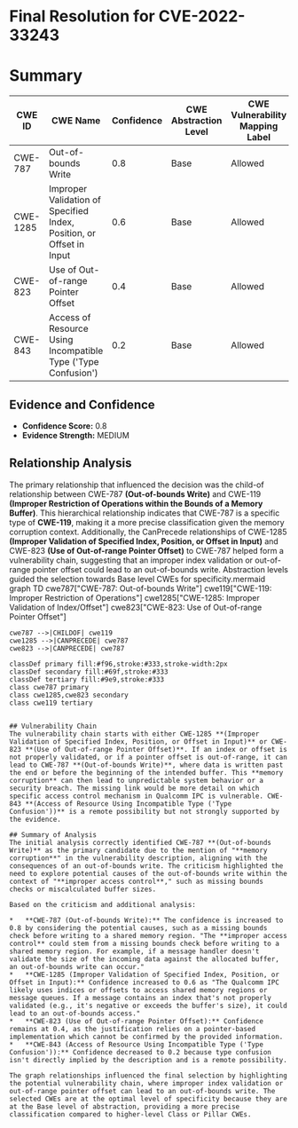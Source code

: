# Final Resolution for CVE-2022-33243

# Summary
| CWE ID | CWE Name | Confidence | CWE Abstraction Level | CWE Vulnerability Mapping Label | CWE-Vulnerability Mapping Notes |
|---|---|---|---|---|---|
| CWE-787 | Out-of-bounds Write | 0.8 | Base | Allowed | Primary CWE |
| CWE-1285 | Improper Validation of Specified Index, Position, or Offset in Input | 0.6 | Base | Allowed | Secondary Candidate |
| CWE-823 | Use of Out-of-range Pointer Offset | 0.4 | Base | Allowed | Secondary Candidate |
| CWE-843 | Access of Resource Using Incompatible Type ('Type Confusion') | 0.2 | Base | Allowed | Secondary Candidate |

## Evidence and Confidence

*   **Confidence Score:** 0.8
*   **Evidence Strength:** MEDIUM

## Relationship Analysis
The primary relationship that influenced the decision was the child-of relationship between CWE-787 **(Out-of-bounds Write)** and CWE-119 **(Improper Restriction of Operations within the Bounds of a Memory Buffer)**. This hierarchical relationship indicates that CWE-787 is a specific type of **CWE-119**, making it a more precise classification given the memory corruption context. Additionally, the CanPrecede relationships of CWE-1285 **(Improper Validation of Specified Index, Position, or Offset in Input)** and CWE-823 **(Use of Out-of-range Pointer Offset)** to CWE-787 helped form a vulnerability chain, suggesting that an improper index validation or out-of-range pointer offset could lead to an out-of-bounds write. Abstraction levels guided the selection towards Base level CWEs for specificity.mermaid
graph TD
    cwe787["CWE-787: Out-of-bounds Write"]
    cwe119["CWE-119: Improper Restriction of Operations"]
    cwe1285["CWE-1285: Improper Validation of Index/Offset"]
    cwe823["CWE-823: Use of Out-of-range Pointer Offset"]
    
    cwe787 -->|CHILDOF| cwe119
    cwe1285 -->|CANPRECEDE| cwe787
    cwe823 -->|CANPRECEDE| cwe787
    
    classDef primary fill:#f96,stroke:#333,stroke-width:2px
    classDef secondary fill:#69f,stroke:#333
    classDef tertiary fill:#9e9,stroke:#333
    class cwe787 primary
    class cwe1285,cwe823 secondary
    class cwe119 tertiary
```

## Vulnerability Chain
The vulnerability chain starts with either CWE-1285 **(Improper Validation of Specified Index, Position, or Offset in Input)** or CWE-823 **(Use of Out-of-range Pointer Offset)**. If an index or offset is not properly validated, or if a pointer offset is out-of-range, it can lead to CWE-787 **(Out-of-bounds Write)**, where data is written past the end or before the beginning of the intended buffer. This **memory corruption** can then lead to unpredictable system behavior or a security breach. The missing link would be more detail on which specific access control mechanism in Qualcomm IPC is vulnerable. CWE-843 **(Access of Resource Using Incompatible Type ('Type Confusion'))** is a remote possibility but not strongly supported by the evidence.

## Summary of Analysis
The initial analysis correctly identified CWE-787 **(Out-of-bounds Write)** as the primary candidate due to the mention of "**memory corruption**" in the vulnerability description, aligning with the consequences of an out-of-bounds write. The criticism highlighted the need to explore potential causes of the out-of-bounds write within the context of "**improper access control**," such as missing bounds checks or miscalculated buffer sizes.

Based on the criticism and additional analysis:

*   **CWE-787 (Out-of-bounds Write):** The confidence is increased to 0.8 by considering the potential causes, such as a missing bounds check before writing to a shared memory region. "The **improper access control** could stem from a missing bounds check before writing to a shared memory region. For example, if a message handler doesn't validate the size of the incoming data against the allocated buffer, an out-of-bounds write can occur."
*   **CWE-1285 (Improper Validation of Specified Index, Position, or Offset in Input):** Confidence increased to 0.6 as "The Qualcomm IPC likely uses indices or offsets to access shared memory regions or message queues. If a message contains an index that's not properly validated (e.g., it's negative or exceeds the buffer's size), it could lead to an out-of-bounds access."
*   **CWE-823 (Use of Out-of-range Pointer Offset):** Confidence remains at 0.4, as the justification relies on a pointer-based implementation which cannot be confirmed by the provided information.
*   **CWE-843 (Access of Resource Using Incompatible Type ('Type Confusion')):** Confidence decreased to 0.2 because type confusion isn't directly implied by the description and is a remote possibility.

The graph relationships influenced the final selection by highlighting the potential vulnerability chain, where improper index validation or out-of-range pointer offset can lead to an out-of-bounds write. The selected CWEs are at the optimal level of specificity because they are at the Base level of abstraction, providing a more precise classification compared to higher-level Class or Pillar CWEs.
```